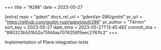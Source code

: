 +++
title = "#286"
date = 2023-05-27

[extra]
repo = "gdext"
docs_rel_url = "gdext/pr-286/godot"
pr_url = "https://github.com/godot-rust/gdext/pull/286"
pr_author = "T4rmin"
sort_key = 2023-05-27
date_time = 2023-05-27T13:45:48Z
commit_sha = "890323b501b52a75fd4aa707625915eec2761fc2"
+++

Implementation of Plane integration tests
